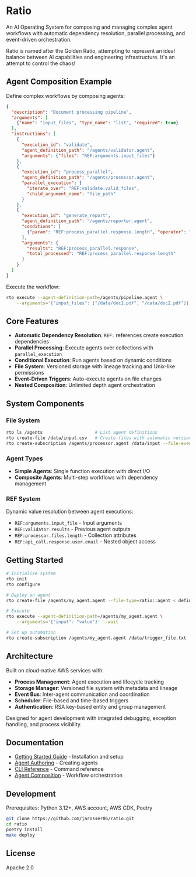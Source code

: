 Ratio
=====
An AI Operating System for composing and managing complex agent workflows with automatic dependency
resolution, parallel processing, and event-driven orchestration.

Ratio is named after the Golden Ratio, attempting to represent an ideal balance between AI
capabilities and engineering infrastructure. It's an attempt to control the chaos!

## Agent Composition Example

Define complex workflows by composing agents:

```json
{
  "description": "Document processing pipeline",
  "arguments": [
    {"name": "input_files", "type_name": "list", "required": true}
  ],
  "instructions": [
    {
      "execution_id": "validate",
      "agent_definition_path": "/agents/validator.agent",
      "arguments": {"files": "REF:arguments.input_files"}
    },
    {
      "execution_id": "process_parallel",
      "agent_definition_path": "/agents/processor.agent", 
      "parallel_execution": {
        "iterate_over": "REF:validate.valid_files",
        "child_argument_name": "file_path"
      }
    },
    {
      "execution_id": "generate_report",
      "agent_definition_path": "/agents/reporter.agent",
      "conditions": [
        {"param": "REF:process_parallel.response.length", "operator": "greater_than", "value": 0}
      ],
      "arguments": {
        "results": "REF:process_parallel.response",
        "total_processed": "REF:process_parallel.response.length"
      }
    }
  ]
}
```

Execute the workflow:
```bash
rto execute --agent-definition-path=/agents/pipeline.agent \
    --arguments='{"input_files": ["/data/doc1.pdf", "/data/doc2.pdf"]}'
```

## Core Features
- **Automatic Dependency Resolution**: `REF:` references create execution dependencies
- **Parallel Processing**: Execute agents over collections with `parallel_execution`
- **Conditional Execution**: Run agents based on dynamic conditions
- **File System**: Versioned storage with lineage tracking and Unix-like permissions
- **Event-Driven Triggers**: Auto-execute agents on file changes
- **Nested Composition**: Unlimited depth agent orchestration

## System Components

### File System
```bash
rto ls /agents                    # List agent definitions
rto create-file /data/input.csv   # Create files with automatic versioning
rto create-subscription /agents/processor.agent /data/input --file-event-type=created
```

### Agent Types
- **Simple Agents**: Single function execution with direct I/O
- **Composite Agents**: Multi-step workflows with dependency management

### REF System
Dynamic value resolution between agent executions:
- `REF:arguments.input_file` - Input arguments
- `REF:validator.results` - Previous agent outputs  
- `REF:processor.files.length` - Collection attributes
- `REF:api_call.response.user.email` - Nested object access

## Getting Started

```bash
# Initialize system
rto init
rto configure

# Deploy an agent
rto create-file /agents/my_agent.agent --file-type=ratio::agent < definition.json

# Execute
rto execute --agent-definition-path=/agents/my_agent.agent \
    --arguments='{"input": "value"}' --wait

# Set up automation
rto create-subscription /agents/my_agent.agent /data/trigger_file.txt
```

## Architecture

Built on cloud-native AWS services with:
- **Process Management**: Agent execution and lifecycle tracking
- **Storage Manager**: Versioned file system with metadata and lineage
- **Event Bus**: Inter-agent communication and coordination  
- **Scheduler**: File-based and time-based triggers
- **Authentication**: RSA key-based entity and group management

Designed for agent development with integrated debugging, exception handling, and process visibility.

## Documentation

- [Getting Started Guide](GETTING_STARTED.md) - Installation and setup
- [Agent Authoring](docs/AGENT_AUTHORING.md) - Creating agents
- [CLI Reference](docs/CLI_CHEAT_SHEET.md) - Command reference
- [Agent Composition](docs/agent_definition_appendix/AGENT_COMPOSITION.md) - Workflow orchestration

## Development

Prerequisites: Python 3.12+, AWS account, AWS CDK, Poetry

```bash
git clone https://github.com/jarosser06/ratio.git
cd ratio
poetry install
make deploy
```

## License

Apache 2.0